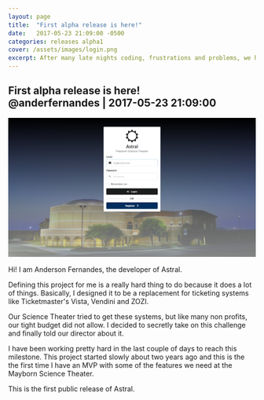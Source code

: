 ```yaml
---
layout: page
title:  "First alpha release is here!"
date:   2017-05-23 21:09:00 -0500
categories: releases alpha1
cover: /assets/images/login.png
excerpt: After many late nights coding, frustrations and problems, we have finally reached our first alpha milestone!
---
```


<h2 class="ui dividing header">
  <i class="pencil icon"></i>
  <div class="content">
    First alpha release is here!
    <div class="sub header">
      <i class="user circle outline icon"></i>@anderfernandes | 2017-05-23 21:09:00
    </div>
  </div>
</h2>

<img src="/assets/images/login.png" class="ui image" />

Hi! I am Anderson Fernandes, the developer of Astral.

Defining this project for me is a really hard thing to do because it does a lot of things. Basically, I designed it to be a replacement for ticketing systems like Ticketmaster's Vista, Vendini and ZOZI.

Our Science Theater tried to get these systems, but like many non profits, our tight budget did not allow. I decided to secretly take on this challenge and finally told our director about it.

I have been working pretty hard in the last couple of days to reach this milestone. This project started slowly about two years ago and this is the the first time I have an MVP with some of the features we need at the Mayborn Science Theater.

This is the first public release of Astral.
